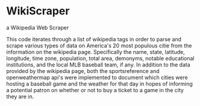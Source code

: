 # WikiScraper
a Wikipedia Web Scraper

This code iterates through a list of wikipedia tags in order to parse and scrape various types of data on America's 20 most populous citie from the information on the wikipedia page. Specifically the name, state, latitude, longitude, time zone, population, total area, demonyms, notable educational institutions, and the local MLB baseball team, if any. In addition to the data provided by the wikipedia page, both the sportsreference and openweathermap api's were implemented to document which cities were hosting a baseball game and the weather for that day in hopes of informing a potential patron on whether or not to buy a ticket to a game in the city they are in. 
